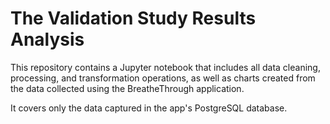 # The Validation Study Results Analysis

This repository contains a Jupyter notebook that includes all data cleaning, processing, and transformation operations, as well as charts created from the data collected using the BreatheThrough application.

It covers only the data captured in the app's PostgreSQL database.
